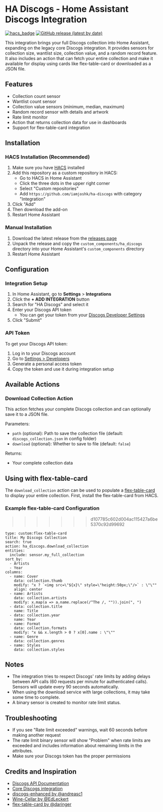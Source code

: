 # HA Discogs - Home Assistant Discogs Integration

[![hacs_badge](https://img.shields.io/badge/HACS-Custom-orange.svg)](https://github.com/custom-components/hacs)
[![GitHub release (latest by date)](https://img.shields.io/github/v/release/iamjoshk/ha-discogs)](https://github.com/iamjoshk/ha-discogs/releases)

This integration brings your full Discogs collection into Home Assistant, expanding on the legacy core Discogs integration. It provides sensors for collection size, wantlist size, collection value, and a random record feature. It also includes an action that can fetch your entire collection and make it available for display using cards like flex-table-card or downloaded as a JSON file.

## Features

- Collection count sensor
- Wantlist count sensor
- Collection value sensors (minimum, median, maximum)
- Random record sensor with details and artwork
- Rate limit monitor
- Action that returns collection data for use in dashboards
- Support for flex-table-card integration

## Installation

### HACS Installation (Recommended)

1. Make sure you have [HACS](https://hacs.xyz/) installed
2. Add this repository as a custom repository in HACS:
   - Go to HACS in Home Assistant
   - Click the three dots in the upper right corner
   - Select "Custom repositories"
   - Add `https://github.com/iamjoshk/ha-discogs` with category "Integration"
3. Click "Add"
4. Then download the add-on
5. Restart Home Assistant

### Manual Installation

1. Download the latest release from the [releases page](https://github.com/iamjoshk/ha-discogs/releases)
2. Unpack the release and copy the `custom_components/ha_discogs` directory into your Home Assistant's `custom_components` directory
3. Restart Home Assistant

## Configuration

### Integration Setup

1. In Home Assistant, go to **Settings** > **Integrations**
2. Click the **+ ADD INTEGRATION** button
3. Search for "HA Discogs" and select it
4. Enter your Discogs API token
   - You can get your token from your [Discogs Developer Settings](https://www.discogs.com/settings/developers)
5. Click "Submit"

### API Token

To get your Discogs API token:

1. Log in to your Discogs account
2. Go to [Settings > Developers](https://www.discogs.com/settings/developers)
3. Generate a personal access token
4. Copy the token and use it during integration setup

## Available Actions

### Download Collection Action

This action fetches your complete Discogs collection and can optionally save it to a JSON file.

Parameters:
- `path` (optional): Path to save the collection file (default: `discogs_collection.json` in config folder)
- `download` (optional): Whether to save to file (default: `false`)

Returns:
- Your complete collection data

## Using with flex-table-card

The `download_collection` action can be used to populate a [flex-table-card](https://github.com/custom-cards/flex-table-card) to display your entire collection. First, install the flex-table-card from HACS.

### Example flex-table-card Configuration

>>>>>>> d107785c602d004ac115427a6be5370c92d99692
```
type: custom:flex-table-card
title: My Discogs Collection
search: true
action: ha_discogs.download_collection
entities:
  include: sensor.my_full_collection
sort_by:
  - Artists
  - Year
columns:
  - name: Cover
    data: collection.thumb
    modify: "x ? `<img src=\"${x}\" style=\"height:50px;\"/>` : \"\""
    align: center
  - name: Artists
    data: collection.artists
    modify: x.map(a => a.name.replace(/^The /, "")).join(", ")
  - data: collection.title
    name: Title
  - data: collection.year
    name: Year
  - name: Format
    data: collection.formats
    modify: "x && x.length > 0 ? x[0].name : \"\""
  - name: Genre
    data: collection.genres
  - name: Styles
    data: collection.styles
```

## Notes

- The integration tries to respect Discogs' rate limits by adding delays between API calls (60 requests per minute for authenticated calls). Sensors will update every 90 seconds automatically.
- When using the download service with large collections, it may take some time to complete.
- A binary sensor is created to monitor rate limit status. 

## Troubleshooting

- If you see "Rate limit exceeded" warnings, wait 60 seconds before making another request
- The rate limit binary sensor will show "Problem" when rate limits are exceeded and includes information about remaining limits in the attributes.
- Make sure your Discogs token has the proper permissions

## Credits and Inspiration

- [Discogs API Documentation](https://www.discogs.com/developers)
- [Core Discogs integration](https://github.com/home-assistant/core/tree/dev/homeassistant/components/discogs)
- [discogs-enhanced by @andreasc1](https://andreasc1/homeassistant-discogs-enhanced)
- [Wine-Cellar by @EdLeckert](https://github.com/EdLeckert/wine-cellar)
- [flex-table-card by @daringer](https://github.com/custom-cards/flex-table-card)
